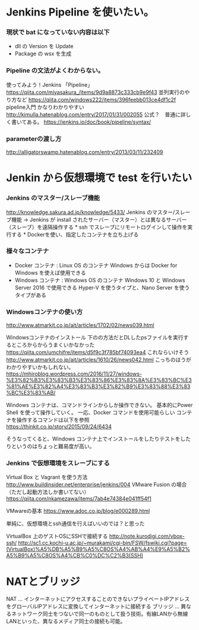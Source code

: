 # Jenkins Pipeline を使いたい。
### 現状で bat になっていない内容は以下
  * dll の Version を Update
  * Package の wsx を生成

### Pipeline の文法がよくわからない。
使ってみよう！Jenkins 「Pipeline」
https://qiita.com/miyasakura_/items/9d9a8873c333cb9e9f43
並列実行のやり方など
https://qiita.com/windows222/items/396feebb013ce4df1c2f
pipeline入門 かなりわかりやすい
http://kimulla.hatenablog.com/entry/2017/01/31/002055
公式？　普通に詳しく書いてある。
https://jenkins.io/doc/book/pipeline/syntax/

### parameterの渡し方
http://alligatorswamp.hatenablog.com/entry/2013/03/11/232409

# Jenkin から仮想環境で test を行いたい

### Jenkins のマスター/スレーブ機能
http://knowledge.sakura.ad.jp/knowledge/5433/
Jenkins のマスター/スレーブ機能
 -> Jenkins が install されたサーバー（マスター）とは異なるサーバー（スレーブ）を遠隔操作する
    * ssh でスレーブにリモートログインして操作を実行する
    * Dockerを使い、指定したコンテナを立ち上げる

### 様々なコンテナ
  * Docker コンテナ : Linux OS のコンテナ
    Windows からは Docker for Windows を使えば使用できる
  * Windows コンテナ : Windows OS のコンテナ
    Windows 10 と Windows Server 2016 で使用できる
    Hyper-V を使うタイプと、Nano Server を使うタイプがある

### Windowsコンテナの使い方
http://www.atmarkit.co.jp/ait/articles/1702/02/news039.html

Windowsコンテナのインストール
下のの方法だとDLしたpsファイルを実行するところからからうまくいかなかった
https://qiita.com/umchifre/items/d5f9c3f785bf74093ea4
これならいけそう
http://www.atmarkit.co.jp/ait/articles/1610/26/news042.html
こっちのほうがわかりやすいかもしれない。
https://mhiroblog.wordpress.com/2016/11/27/windows-%E3%82%B3%E3%83%B3%E3%83%86%E3%83%8A%E3%83%BC%E3%81%AE%E3%82%A4%E3%83%B3%E3%82%B9%E3%83%88%E3%83%BC%E3%83%AB/

Windows コンテナは、コマンドラインからしか操作できない。
基本的にPower Shell を使って操作していく。
一応、Docker コマンドを使用可能らしい
コンテナを操作するコマンドは以下を参照
https://thinkit.co.jp/story/2015/09/24/6434

そうなってくると、Windows コンテナ上でインストールをしたりテストをしたりというのはちょっと難易度が高い。

### Jenkins で仮想環境をスレーブにする
Virtual Box と Vagrant を使う方法
http://www.buildinsider.net/enterprise/jenkins/004
VMware Fusion の場合（ただし起動方法しか書いてない）
https://qiita.com/nkamezawa/items/7ab4e74384e041ff54f1

VMwareの基本
https://www.adoc.co.jp/blog/e000289.html

単純に、仮想環境とssh通信を行えばいいのでは？と思った

VirtualBox 上のゲストOSにSSHで接続する
http://note.kurodigi.com/vbox-ssh/
http://sc1.cc.kochi-u.ac.jp/~murakami/cgi-bin/FSW/fswiki.cgi?page=(VirtualBox)%A5%DB%A5%B9%A5%C8OS%A4%AB%A4%E9%A5%B2%A5%B9%A5%C8OS%A4%CB%C0%DC%C2%B3(SSH)

# NATとブリッジ
NAT ... インターネットにアクセスすることのできないプライベートIPアドレスをグローバルIPアドレスに変換してインターネットに接続する
ブリッジ ... 異なるネットワーク同士をつないで同一のものとして扱う技術。有線LANから無線LANといった、異なるメディア同士の接続も可能。
